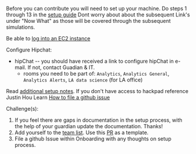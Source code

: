 Before you can contribute you will need to set up your machine. 
Do steps 1 through 13 in the [setup guide](https://github.com/avantcredit/avant-analytics/wiki)
Dont worry about about the subsequent Link's under "Now What" as those will be covered through the subsequent simulations.

Be able to [log into an EC2 instance](https://github.com/avantcredit/avant-analytics/wiki/Configure-your-new-EC2-instance)

Configure Hipchat:
  * hipChat -- you should have received a link to configure hipChat in e-mail.  If not, contact Guadian & IT.
    * rooms you need to be part of: `Analytics`, `Analytics General`, `Analytics Alerts`, `LA data science` (for LA office)

Read [additional setup notes](https://avantdatascience.hackpad.com/How-do-I-get-startedminimum-tools-needed-to-setup-your-work-stationeveryone-xGL9NSvHAaR). If you don't have access to hackpad reference Justin Hou
Learn [How to file a github issue](https://guides.github.com/features/issues/ "git issue")

Challenge(s):
  1) If you feel there are gaps in documentation in the setup process, with the help of your guardian update the documentation. Thanks! 
  2) Add yourself to the [team list](https://github.com/avantcredit/avant/blob/master/R/team.R). Use this [PR](https://github.com/avantcredit/avant/commit/b7549ca74675f934c8d28ac341a74f8945b10ee3) as a template.
  3) File a github Issue within Onboarding with any thoughts on setup process. 
